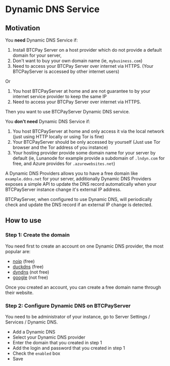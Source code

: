 # Dynamic DNS Service

## Motivation

You **need** Dynamic DNS Service if:
1. Install BTCPay Server on a host provider which do not provide a default domain for your server,
2. Don't want to buy your own domain name (ie, `mybusiness.com`)
3. Need to access your BTCPay Server over internet via HTTPS. (Your BTCPayServer is accessed by other internet users)

Or
1. You host BTCPayServer at home and are not guarantee to by your internet service provider to keep the same IP
2. Need to access your BTCPay Server over internet via HTTPS.

Then you want to use BTCPayServer Dynamic DNS service.

You **don't need** Dynamic DNS Service if:

1. You host BTCPayServer at home and only access it via the local network (just using HTTP locally or using Tor is fine)
2. Your BTCPayServer should be only accessed by yourself (Just use Tor browser and the Tor address of you instance)
3. Your hosting provider provide some domain name for your server by default (ie, Lunanode for example provide a subdomain of `.lndyn.com` for free, and Azure provides for `.azurewebsites.net`)

A Dynamic DNS Providers allows you to have a free domain like `example.ddns.net` for your server, additionally Dynamic DNS Providers exposes a simple API to update the DNS record automatically when your BTCPayServer instance change it's external IP address.

BTCPayServer, when configured to use Dynamic DNS, will periodically check and update the DNS record if an external IP change is detected.

## How to use

### Step 1: Create the domain
You need first to create an account on one Dynamic DNS provider, the most popular are:

* [noip](https://www.noip.com/) (free)
* [duckdns](https://www.duckdns.org/) (free)
* [dyndns](https://dyn.com/) (not free)
* [google](https://domains.google.com/) (not free)

Once you created an account, you can create a free domain name through their website.

### Step 2: Configure Dynamic DNS on BTCPayServer

You need to be administrator of your instance, go to Server Settings / Services / Dynamic DNS.

* Add a Dynamic DNS 
* Select your Dynamic DNS provider
* Enter the domain that you created in step 1
* Add the login and password that you created in step 1
* Check the `enabled` box
* Save
